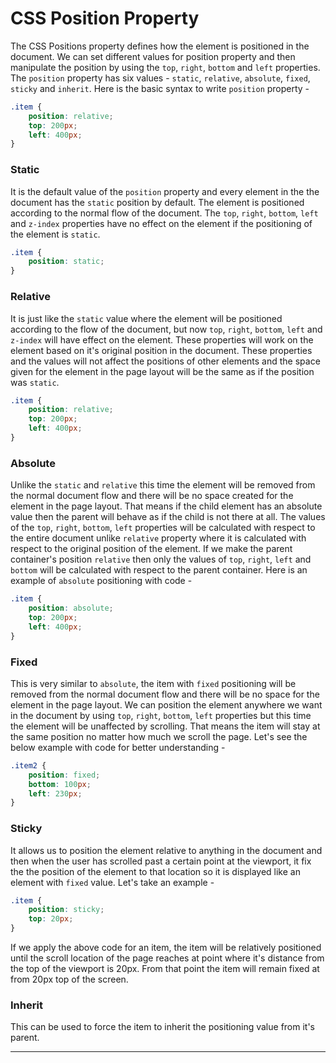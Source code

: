 # CSS Position Property

The CSS Positions property defines how the element is positioned in the document. We can set different values for position property and then manipulate the position by using the `top`, `right`, `bottom` and `left` properties. The `position` property has six values - `static`, `relative`, `absolute`, `fixed`, `sticky` and `inherit`. Here is the basic syntax to write `position` property -

```css
.item {
    position: relative;
    top: 200px;
    left: 400px;
}
```

### Static

It is the default value of the `position` property and every element in the the document has the `static` position by default. The element is positioned according to the normal flow of the document. The `top`, `right`, `bottom`, `left` and `z-index` properties have no effect on the element if the positioning of the element is `static`.

```css
.item {
    position: static;
}
```

### Relative

It is just like the `static` value where the element will be positioned according to the flow of the document, but now `top`, `right`, `bottom`, `left` and `z-index` will have effect on the element. These properties will work on the element based on it's original position in the document. These properties and the values will not affect the positions of other elements and the space given for the element in the page layout will be the same as if the position was `static`.

```css
.item {
    position: relative;
    top: 200px;
    left: 400px;
}
```

### Absolute

Unlike the `static` and `relative` this time the element will be removed from the normal document flow and there will be no space created for the element in the page layout. That means if the child element has an absolute value then the parent will behave as if the child is not there at all. The values of the `top`, `right`, `bottom`, `left` properties will be calculated with respect to the entire document unlike `relative` property where it is calculated with respect to the original position of the element. If we make the parent container's position `relative` then only the values of `top`, `right`, `left` and `bottom` will be calculated with respect to the parent container. Here is an example of `absolute` positioning with code -

```css
.item {
    position: absolute;
    top: 200px;
    left: 400px;
}
```

### Fixed

This is very similar to `absolute`, the item with `fixed` positioning will be removed from the normal document flow and there will be no space for the element in the page layout. We can position the element anywhere we want in the document by using `top`, `right`, `bottom`, `left` properties but this time the element will be unaffected by scrolling. That means the item will stay at the same position no matter how much we scroll the page. Let's see the below example with code for better understanding -

```css
.item2 {
    position: fixed;
    bottom: 100px;
    left: 230px;
}
```

### Sticky

It allows us to position the element relative to anything in the document and then when the user has scrolled past a certain point at the viewport, it fix the the position of the element to that location so it is displayed like an element with `fixed` value. Let's take an example -

```css
.item {
    position: sticky;
    top: 20px;
}
```

If we apply the above code for an item, the item will be relatively positioned until the scroll location of the page reaches at point where it's distance from the top of the viewport is 20px. From that point the item will remain fixed at from 20px top of the screen.

### Inherit

This can be used to force the item to inherit the positioning value from it's parent.

---
